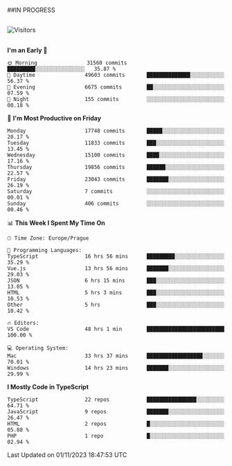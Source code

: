 ##IN PROGRESS
##
![Visitors](https://komarev.com/ghpvc/?username=petrbui&style=for-the-badge&label=Visitors+👀)



##
<!--
[![My GitHub stats](https://github-readme-stats.vercel.app/api?username=petrbui&theme=github_dark)](https://github.com/anuraghazra/github-readme-stats)

[![My wakatime stats](https://github-readme-stats.vercel.app/api/wakatime?username=petrbui&theme=github_dark)](https://github.com/anuraghazra/github-readme-stats)
-->
<!--START_SECTION:waka-->
**I'm an Early 🐤** 

```text
🌞 Morning                31560 commits       █████████░░░░░░░░░░░░░░░░   35.87 % 
🌆 Daytime                49603 commits       ██████████████░░░░░░░░░░░   56.37 % 
🌃 Evening                6675 commits        ██░░░░░░░░░░░░░░░░░░░░░░░   07.59 % 
🌙 Night                  155 commits         ░░░░░░░░░░░░░░░░░░░░░░░░░   00.18 % 
```
📅 **I'm Most Productive on Friday** 

```text
Monday                   17748 commits       █████░░░░░░░░░░░░░░░░░░░░   20.17 % 
Tuesday                  11833 commits       ███░░░░░░░░░░░░░░░░░░░░░░   13.45 % 
Wednesday                15100 commits       ████░░░░░░░░░░░░░░░░░░░░░   17.16 % 
Thursday                 19856 commits       ██████░░░░░░░░░░░░░░░░░░░   22.57 % 
Friday                   23043 commits       ███████░░░░░░░░░░░░░░░░░░   26.19 % 
Saturday                 7 commits           ░░░░░░░░░░░░░░░░░░░░░░░░░   00.01 % 
Sunday                   406 commits         ░░░░░░░░░░░░░░░░░░░░░░░░░   00.46 % 
```


📊 **This Week I Spent My Time On** 

```text
🕑︎ Time Zone: Europe/Prague

💬 Programming Languages: 
TypeScript               16 hrs 56 mins      █████████░░░░░░░░░░░░░░░░   35.29 % 
Vue.js                   13 hrs 56 mins      ███████░░░░░░░░░░░░░░░░░░   29.03 % 
JSON                     6 hrs 15 mins       ███░░░░░░░░░░░░░░░░░░░░░░   13.05 % 
HTML                     5 hrs 3 mins        ███░░░░░░░░░░░░░░░░░░░░░░   10.53 % 
Other                    5 hrs               ███░░░░░░░░░░░░░░░░░░░░░░   10.42 % 

🔥 Editors: 
VS Code                  48 hrs 1 min        █████████████████████████   100.00 % 

💻 Operating System: 
Mac                      33 hrs 37 mins      ██████████████████░░░░░░░   70.01 % 
Windows                  14 hrs 23 mins      ███████░░░░░░░░░░░░░░░░░░   29.99 % 
```

**I Mostly Code in TypeScript** 

```text
TypeScript               22 repos            ████████████████░░░░░░░░░   64.71 % 
JavaScript               9 repos             ███████░░░░░░░░░░░░░░░░░░   26.47 % 
HTML                     2 repos             █░░░░░░░░░░░░░░░░░░░░░░░░   05.88 % 
PHP                      1 repo              █░░░░░░░░░░░░░░░░░░░░░░░░   02.94 % 
```




 Last Updated on 01/11/2023 18:47:53 UTC
<!--END_SECTION:waka-->
